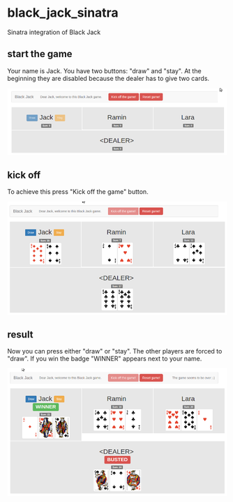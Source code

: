 # black_jack_sinatra
Sinatra integration of Black Jack

## start the game

Your name is Jack. You have two buttons: "draw" and "stay". At the beginning they are disabled because the dealer has to give two cards.

![alt tag](doc/start.png)

## kick off

To achieve this press "Kick off the game" button.

![alt tag](doc/kickoff.png)

## result

Now you can press either "draw" or "stay". The other players are forced to "draw". If you win the badge "WINNER" appears next to your name.

![alt tag](doc/play.png)
